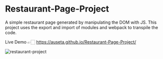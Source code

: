 # Restaurant-Page-Project
A simple restaurant page generated by manipulating the DOM with JS. This project uses the export and import of modules and webpack to transpile the code.

Live Demo 👉🏻 https://auseta.github.io/Restaurant-Page-Project/

![restaurant-project](https://user-images.githubusercontent.com/89555954/198694924-34a48aa0-1749-4de5-aabd-a231b1bf1742.jpg)
